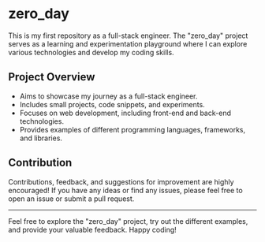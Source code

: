 # zero_day

This is my first repository as a full-stack engineer. The "zero_day" project serves as a learning and experimentation playground where I can explore various technologies and develop my coding skills.

## Project Overview

- Aims to showcase my journey as a full-stack engineer.
- Includes small projects, code snippets, and experiments.
- Focuses on web development, including front-end and back-end technologies.
- Provides examples of different programming languages, frameworks, and libraries.


## Contribution

Contributions, feedback, and suggestions for improvement are highly encouraged! If you have any ideas or find any issues, please feel free to open an issue or submit a pull request.


---

Feel free to explore the "zero_day" project, try out the different examples, and provide your valuable feedback. Happy coding!

